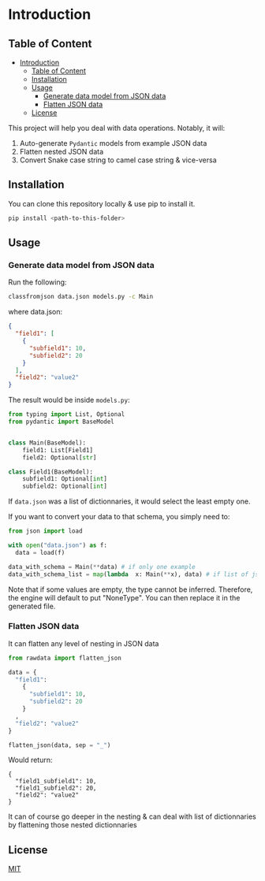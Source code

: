 # Introduction
## Table of Content
- [Introduction](#introduction)
  - [Table of Content](#table-of-content)
  - [Installation](#installation)
  - [Usage](#usage)
    - [Generate data model from JSON data](#generate-data-model-from-json-data)
    - [Flatten JSON data](#flatten-json-data)
  - [License](#license)

This project will help you deal with data operations.
Notably, it will:

1. Auto-generate `Pydantic` models from example JSON data
1. Flatten nested JSON data
1. Convert Snake case string to camel case string & vice-versa 

## Installation

You can clone this repository locally & use pip to install it.

```bash
pip install <path-to-this-folder>
```

## Usage

### Generate data model from JSON data

Run the following:

```bash
classfromjson data.json models.py -c Main
```

where data.json:

```json
{
  "field1": [
    {
      "subfield1": 10,
      "subfield2": 20
    }
  ],
  "field2": "value2"
}
```

The result would be inside `models.py`:

```python
from typing import List, Optional
from pydantic import BaseModel


class Main(BaseModel):
    field1: List[Field1]
    field2: Optional[str]

class Field1(BaseModel):
    subfield1: Optional[int]
    subfield2: Optional[int]
```

If `data.json` was a list of dictionnaries, it would select the least empty one.

If you want to convert your data to that schema, you simply need to:
```python
from json import load

with open("data.json") as f:
  data = load(f)

data_with_schema = Main(**data) # if only one example
data_with_schema_list = map(lambda  x: Main(**x), data) # if list of json
```

Note that if some values are empty, the type cannot be inferred. Therefore, the engine will default to put "NoneType". You can then replace it in the generated file. 
### Flatten JSON data

It can flatten any level of nesting in JSON data

```python
from rawdata import flatten_json

data = {
  "field1":
    {
      "subfield1": 10,
      "subfield2": 20
    }
  ,
  "field2": "value2"
}

flatten_json(data, sep = "_")
```

Would return:

```
{
  "field1_subfield1": 10,
  "field1_subfield2": 20,
  "field2": "value2"
}
```

It can of course go deeper in the nesting & can deal with list of dictionnaries by
flattening those nested dictionnaries

## License

[MIT](https://choosealicense.com/licenses/mit/)
